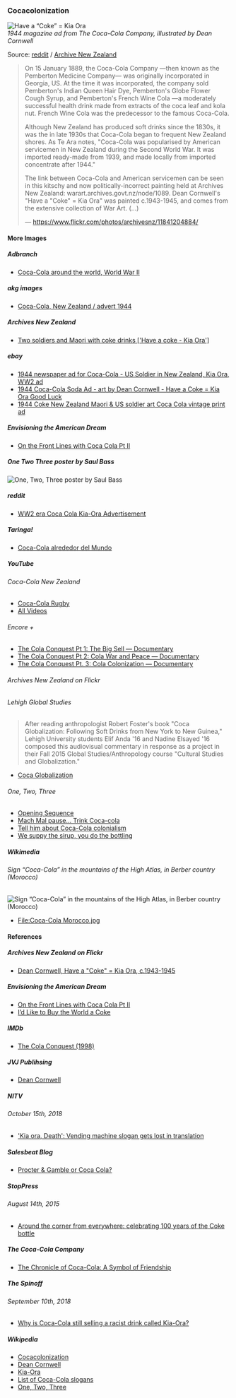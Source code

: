 ### Cocacolonization

![Have a “Coke” = Kia Ora](pictures/have-a-coke-equals-kia-ora.jpg)  
*1944 magazine ad from The Coca-Cola Company, illustrated by Dean Cornwell*

Source: [reddit](https://www.reddit.com/r/newzealand/comments/7rmyoq/ww2_era_coca_cola_kiaora_advertisement/) / [Archive New Zealand](http://localhost:6419/)

> On 15 January 1889, the Coca-Cola Company
> —then known as the Pemberton Medicine Company—
> was originally incorporated in Georgia, US.
> At the time it was incorporated, the company sold
> Pemberton's Indian Queen Hair Dye, Pemberton's Globe Flower Cough Syrup,
> and Pemberton's French Wine Cola
> —a moderately successful health drink made from extracts
> of the coca leaf and kola nut. French Wine Cola was the predecessor
> to the famous Coca-Cola.
>
> Although New Zealand has produced soft drinks since the 1830s,
> it was the in late 1930s that Coca-Cola began to frequent New Zealand shores.
> As Te Ara notes, "Coca-Cola was popularised by American servicemen
> in New Zealand during the Second World War. It was imported ready-made
> from 1939, and made locally from imported concentrate after 1944."
>
> The link between Coca-Cola and American servicemen can be seen
> in this kitschy and now politically-incorrect painting held
> at Archives New Zealand: warart.archives.govt.nz/node/1089.
> Dean Cornwell's "Have a "Coke" = Kia Ora" was painted c.1943-1945,
> and comes from the extensive collection of War Art. (...)
>
> — https://www.flickr.com/photos/archivesnz/11841204884/

#### More Images

##### Adbranch

* [Coca-Cola around the world, World War II](https://www.adbranch.com/coca-cola-around-the-world-world-war-ii/)

##### akg images

* [Coca-Cola, New Zealand / advert 1944](https://www.akg-images.com/CS.aspx?VP3=SearchResult&VBID=2UMESQ5ECSWY2N&SMLS=1&RW=1356&RH=775&POPUPPN=1&POPUPIID=2UMDHUB2B2B)

##### Archives New Zealand

* [Two soldiers and Maori with coke drinks ['Have a coke - Kia Ora']](https://archives.govt.nz/images/two-soldiers-and-maori-with-coke-drinks-have-a-coke-kia-ora)

##### ebay

* [1944 newspaper ad for Coca-Cola - US Soldier in New Zealand, Kia Ora, WW2 ad](https://www.ebay.com/itm/1944-newspaper-ad-for-Coca-Cola-US-Soldier-in-New-Zealand-Kia-Ora-WW2-ad-/333526356529)
* [1944 Coca-Cola Soda Ad - art by Dean Cornwell - Have a Coke = Kia Ora Good Luck](https://www.ebay.com/itm/1944-Coca-Cola-Soda-Ad-art-by-Dean-Cornwell-Have-a-Coke-Kia-Ora-Good-Luck-/224103097054)
* [1944 Coke New Zealand Maori & US soldier art Coca Cola vintage print ad](https://www.ebay.com/itm/1944-Coke-New-Zealand-Maori-US-soldier-art-Coca-Cola-vintage-print-ad-/363184243753)

##### Envisioning the American Dream

* [On the Front Lines with Coca Cola Pt II](https://envisioningtheamericandream.com/2013/05/30/on-the-front-lines-with-coca-cola-pt-ii/)

##### One Two Three poster by Saul Bass

![One, Two, Three poster by Saul Bass](pictures/one-two-three-poster-by-saul-bass.jpg)

##### reddit

* [WW2 era Coca Cola Kia-Ora Advertisement](https://www.reddit.com/r/newzealand/comments/7rmyoq/ww2_era_coca_cola_kiaora_advertisement/)

##### Taringa!

* [Coca-Cola alrededor del Mundo](https://www.taringa.net/+imagenes/coca-cola-alrededor-del-mundo_134ro6/%7B%7Bcanonical%7D%7D)

##### YouTube

###### Coca-Cola New Zealand

* [Coca-Cola Rugby](https://www.youtube.com/watch?v=HTkDTQpyn4w)
* [All Videos](https://www.youtube.com/c/cokenz/videos)

###### Encore +

* [The Cola Conquest Pt 1: The Big Sell — Documentary](https://www.youtube.com/watch?v=N4kvX1kgJ8Q)
* [The Cola Conquest Pt 2: Cola War and Peace — Documentary](https://www.youtube.com/watch?v=Rk2yAB6kKDY)
* [The Cola Conquest Pt. 3: Cola Colonization — Documentary](https://www.youtube.com/watch?v=n0uED6dHsDU)

###### Archives New Zealand on Flickr

###### Lehigh Global Studies

> After reading anthropologist Robert Foster's book "Coca Globalization:
> Following Soft Drinks from New York to New Guinea,"
> Lehigh University students Elif Anda '16 and Nadine Elsayed '16 composed
> this audiovisual commentary in response as a project in their Fall 2015
> Global Studies/Anthropology course "Cultural Studies and Globalization."

* [Coca Globalization](https://www.youtube.com/watch?v=NUzql4U5t8E)

###### One, Two, Three

* [Opening Sequence](https://www.youtube.com/watch?v=FZCOyPmYWMc)
* [Mach Mal pause... Trink Coca-cola](https://www.youtube.com/watch?v=c8szkcehoWg)
* [Tell him about Coca-Cola colonialism](https://www.youtube.com/watch?v=qyPAcl3GW7U)
* [We suppy the sirup, you do the bottling](https://www.youtube.com/watch?v=DD5AQluWoIM)

##### Wikimedia

###### Sign “Coca-Cola” in the mountains of the High Atlas, in Berber country (Morocco)

![Sign “Coca-Cola” in the mountains of the High Atlas, in Berber country (Morocco)](pictures/Coca-Cola_Morocco.jpg)

* [File:Coca-Cola Morocco.jpg](https://commons.wikimedia.org/wiki/File:Coca-Cola_Morocco.jpg)

#### References

##### Archives New Zealand on Flickr

* [Dean Cornwell, Have a "Coke" = Kia Ora, c.1943-1945](https://www.flickr.com/photos/archivesnz/11841204884/)

##### Envisioning the American Dream

* [On the Front Lines with Coca Cola Pt II](https://envisioningtheamericandream.com/2013/05/30/on-the-front-lines-with-coca-cola-pt-ii/)
* [I’d Like to Buy the World a Coke](https://envisioningtheamericandream.com/2015/05/20/id-like-to-buy-the-world-a-coke/)

##### IMDb

* [The Cola Conquest (1998)](https://www.imdb.com/title/tt0294464/)

##### JVJ Publihsing

* [Dean Cornwell](https://www.bpib.com/cornwell.htm)

##### NITV

###### October 15th, 2018

* ['Kia ora, Death': Vending machine slogan gets lost in translation](https://www.sbs.com.au/nitv/article/2018/10/15/kia-ora-death-vending-machine-slogan-gets-lost-translation)

##### Salesbeat Blog

* [Procter & Gamble or Coca Cola?](https://blog.salesbeat.co/2020/05/25/procter-gamble-or-coca-cola/)

##### StopPress

###### August 14th, 2015

* [Around the corner from everywhere: celebrating 100 years of the Coke bottle](https://stoppress.co.nz/news/around-corner-everywhere-celebrating-100-years-coke-bottle/)

##### The Coca-Cola Company

* [The Chronicle of Coca-Cola: A Symbol of Friendship](https://www.coca-colacompany.com/news/the-chronicle-of-coca-cola-a-symbol-of-friendship)

##### The Spinoff

###### September 10th, 2018

* [Why is Coca-Cola still selling a racist drink called Kia-Ora?](https://thespinoff.co.nz/food/beverage/10-09-2018/why-is-coca-cola-still-selling-a-racist-drink-called-kia-ora/)

##### Wikipedia

* [Cocacolonization](https://en.wikipedia.org/wiki/Cocacolonization)
* [Dean Cornwell](https://en.wikipedia.org/wiki/Dean_Cornwell)
* [Kia-Ora](https://en.wikipedia.org/wiki/Kia-Ora)
* [List of Coca-Cola slogans](https://en.wikipedia.org/wiki/List_of_Coca-Cola_slogans)
* [One, Two, Three](https://en.wikipedia.org/wiki/One,_Two,_Three)
